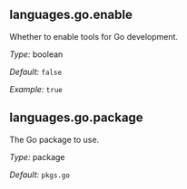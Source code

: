 [comment]: # (Do not edit this file as it is autogenerated. Go to docs/individual-docs if you want to make edits.)


[comment]: # (Please add your documentation on top of this line)

## languages\.go\.enable

Whether to enable tools for Go development\.



*Type:*
boolean



*Default:*
` false `



*Example:*
` true `



## languages\.go\.package



The Go package to use\.



*Type:*
package



*Default:*
` pkgs.go `
